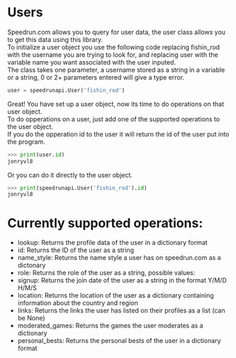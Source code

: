 Users
===
Speedrun.com allows you to query for user data, the user class allows you to get this data using this library.
<br>
To initialize a user object you use the following code replacing fishin_rod with the username you are trying to look for, and replacing user with the variable name you want associated with the user inputed. 
<br>
The class takes one parameter, a username stored as a string in a variable or a string, 0 or 2+ parameters entered will give a type error.
```python
user = speedrunapi.User('fishin_rod')
```
Great! You have set up a user object, now its time to do operations on that user object.
<br>
To do opperations on a user, just add one of the supported operations to the user object.
<br>
If you do the opperation id to the user it will return the id of the user put into the program.
```python
>>> print(user.id)
jonryvl8
```
Or you can do it directly to the user object.
```python
>>> print(speedrunapi.User('fishin_rod').id)
jonryvl8
```
Currently supported operations:
===
- lookup: Returns the profile data of the user in a dictionary format
- id: Returns the ID of the user as a string
- name_style: Returns the name style a user has on speedrun.com as a dictonary
- role: Returns the role of the user as a string, possible values: 
- signup: Returns the join date of the user as a string in the format Y/M/D H/M/S
- location: Returns the location of the user as a dictionary containing information about the country and region
- links: Returns the links the user has listed on their profiles as a list (can be None)
- moderated_games: Returns the games the user moderates as a dictionary
- personal_bests: Returns the personal bests of the user in a dictionary format
